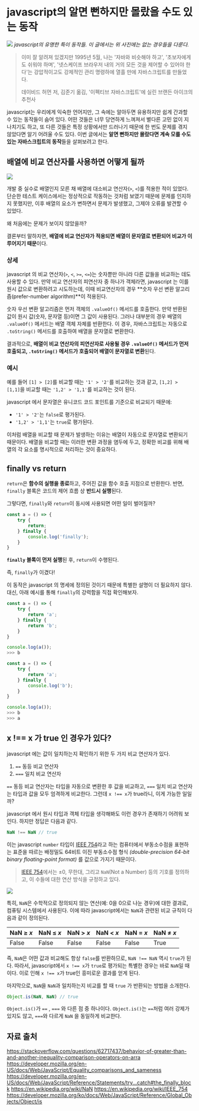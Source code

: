 # javascript의 알면 뻔하지만 몰랐을 수도 있는 동작

![](https://res.cloudinary.com/practicaldev/image/fetch/s--ZDtqrBOj--/c_limit%2Cf_auto%2Cfl_progressive%2Cq_auto%2Cw_880/https://github.com/damiancipolat/js_vs_memes/blob/master/doc/js_thanks.png%3Fraw%3Dtrue)
*javascript의 유명한 특이 동작들. 이 글에서는 위 사진에는 없는 경우들을 다룬다.*


> 이미 잘 알려져 있겠지만 1995년 5월, 나는 '자바와 비슷해야 하고', '초보자에게도 쉬워야 하며', '넷스케이프 브라우저 내의 거의 모든 것을 제어할 수 있어야 한다'는 강압적이고도 강제적인 관리 명령하에 열흘 만에 자바스크립트를 만들었다.
> 
> 데이비드 허먼 저, 김준기 옮김, '이펙티브 자바스크립트'에 실린 브랜든 아이크의 추천사


javascript는 우리에게 익숙한 언어지만, 그 속에는 알아두면 유용하지만 쉽게 간과할 수 있는 동작들이 숨어 있다. 어떤 것들은 너무 당연하게 느껴져서 별다른 고민 없이 지나치기도 하고, 또 다른 것들은 특정 상황에서만 드러나기 때문에 한 번도 문제를 겪지 않았다면 알기 어려울 수도 있다. 이번 글에서는 **알면 뻔하지만 몰랐다면 계속 모를 수도 있는 자바스크립트의 동작**들을 살펴보려고 한다.


## 배열에 비교 연산자를 사용하면 어떻게 될까

![](https://www.javascripttutorial.net/wp-content/uploads/2016/11/JavaScript-Comparison-Operators.png)

개발 중 실수로 배열인지 모른 채 배열에 대소비교 연산자(`>`, `<`)를 적용한 적이 있었다. 단순한 테스트 케이스에서는 정상적으로 작동하는 것처럼 보였기 때문에 문제를 인지하지 못했지만, 이후 배열의 요소가 변하면서 문제가 발생했고, 그제야 오류를 발견할 수 있었다.

왜 처음에는 문제가 보이지 않았을까?

결론부터 말하자면, **배열에 비교 연산자가 적용되면 배열이 문자열로 변환되어 비교가 이루어지기 때문**이다.


### 상세

javascript 의 비교 연산자(`>`, `<`, `>=`, `<=`)는 숫자뿐만 아니라 다른 값들을 비교하는 데도 사용할 수 있다. 만약 비교 연산자의 피연산자 중 하나가 객체라면, javascript 는 이를 원시 값으로 변환하려고 시도하는데, 이때 비교연산자의 경우 **숫자 우선 변환 알고리즘(prefer-number algorithm)**이 적용된다.

숫자 우선 변환 알고리즘은 먼저 객체의 `.valueOf()` 메서드를 호출한다. 만약 반환된 값이 원시 값(숫자, 문자열 등)이면 그 값이 사용된다. 그러나 대부분의 경우 배열의 `.valueOf()` 메서드는 배열 객체 자체를 반환한다. 이 경우, 자바스크립트는 자동으로 `.toString()` 메서드를 호출하여 배열을 문자열로 변환한다.

결과적으로, **배열이 비교 연산자의 피연산자로 사용될 경우 `.valueOf()` 메서드가 먼저 호출되고, `.toString()` 메서드가 호출되어 배열이 문자열로 변환**된다.


### 예시

예를 들어 `[1] > [2]`를 비교할 때는 `'1' > '2'`를 비교하는 것과 같고, `[1,2] > [1,1]`을 비교할 때는 `'1,2' > '1,1'`를 비교하는 것이 된다.

javascript 에서 문자열은 유니코드 코드 포인트를 기준으로 비교되기 때문에:

- `'1' > '2'`는 `false`로 평가된다.
- `'1,2' > '1,1'`는 `true`로 평가된다.

이처럼 배열을 비교할 때 문제가 발생하는 이유는 배열이 자동으로 문자열로 변환되기 때문이다. 배열을 비교할 때는 이러한 변환 과정을 염두에 두고, 정확한 비교를 위해 배열의 각 요소를 명시적으로 처리하는 것이 중요하다.


## finally vs return

`return`은 **함수의 실행을 종료**하고, 주어진 값을 함수 호출 지점으로 반환한다. 반면, `finally` 블록은 코드의 제어 흐름 상 **반드시 실행**된다.

그렇다면, `finally`와 `return`이 동시에 사용되면 어떤 일이 벌어질까?

```js
const a = () => {
	try {
		return;
	} finally {
		console.log('finally');
	}
}
```

**`finally` 블록이 먼저 실행**된 후, `return`이 수행된다.

즉, `finally`가 이겼다!

이 동작은 javascript 의 명세에 정의된 것이기 때문에 특별한 설명이 더 필요하지 않다. 대신, 아래 예시를 통해 `finally`의 강력함을 직접 확인해보자.

```js
const a = () => {
	try {
		return 'a';
	} finally {
		return 'b';
	}
}

console.log(a());
>>> b
```

```js
const a = () => {
	try {
		return 'a';
	} finally {
		console.log('b');
	}
}

console.log(a());
>>> b
>>> a
```


## x !== x 가 true 인 경우가 있다?

javascript 에는 값이 일치하는지 확인하기 위한 두 가지 비교 연산자가 있다.

1. `==` 동등 비교 연산자
2. `===` 일치 비교 연산자

`==` 동등 비교 연산자는 타입을 자동으로 변환한 후 값을 비교하고, `===` 일치 비교 연산자는 타입과 값을 모두 엄격하게 비교한다. 그런데 `x !== x`가 true라니, 이게 가능한 일일까?

javascript 에서 원시 타입과 객체 타입을 생각해봐도 이런 경우가 존재하기 어려워 보인다. 하지만 정답은 다음과 같다.


```js
NaN !== NaN // true
```


이는 javascript `number` 타입이 [IEEE 754](https://en.wikipedia.org/wiki/IEEE_754)라고 하는 컴퓨터에서 부동소수점을 표현하는 표준을 따르는 배정밀도 64비트 이진 부동소수점 형식 *(double-precision 64-bit binary floating-point format)* 를 값으로 가지기 때문이다.

> [IEEE 754](https://en.wikipedia.org/wiki/IEEE_754)에서는 ±0, 무한대, 그리고 `NaN`(Not a Number) 등의 기호를 정의하고, 이 수들에 대한 연산 방식을 규정하고 있다.


![](https://dandkim.com/static/8da4668def0c4ccef925da76031f29b1/4b190/confused3.jpg)

특히, `NaN`은 수학적으로 정의되지 않는 연산(예: 0을 0으로 나눈 경우)에 대한 결과로, 컴퓨팅 시스템에서 사용된다. 이에 따라 javascript에서는 `NaN`과 관련된 비교 규칙이 다음과 같이 정의된다.

|NaN ≥ _x_|NaN ≤ _x_|NaN > _x_|NaN < _x_|NaN = _x_|NaN ≠ _x_|
|---|---|---|---|---|---|
|False|False|False|False|False|True|

즉, `NaN`은 어떤 값과 비교해도 항상 `false`를 반환하므로, `NaN !== NaN` 역시 `true`가 된다. 따라서, javascript에서 `x !== x`가 `true`로 평가되는 특별한 경우는 바로 `NaN`일 때이다. 이로 인해 `x !== x`가 true인 흥미로운 결과를 얻게 된다.


마지막으로, `NaN`을 `NaN`과 일치하는지 비교를 할 때 `true` 가 반환되는 방법을 소개한다.

```js
Object.is(NaN, NaN) // true
```

`Object.is()`가 `==` , `===` 와 다른 점 중 하나이다. `Object.is()`는 `==`처럼 여러 강제가 있지도 않고,  `===`와 다르게 `NaN` 을 동일하게 비교한다.


## 자료 출처


https://stackoverflow.com/questions/62717437/behavior-of-greater-than-and-another-inequality-comparison-operators-on-arra
https://developer.mozilla.org/en-US/docs/Web/JavaScript/Equality_comparisons_and_sameness
https://developer.mozilla.org/en-US/docs/Web/JavaScript/Reference/Statements/try...catch#the_finally_block
https://en.wikipedia.org/wiki/NaN
https://en.wikipedia.org/wiki/IEEE_754
https://developer.mozilla.org/ko/docs/Web/JavaScript/Reference/Global_Objects/Object/is